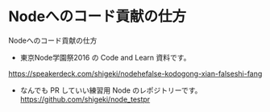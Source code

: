 # Nodeへのコード貢献の仕方

Nodeへのコード貢献の仕方

- 東京Node学園祭2016 の Code and Learn 資料です。

https://speakerdeck.com/shigeki/nodehefalse-kodogong-xian-falseshi-fang

- なんでも PR していい練習用 Node のレポジトリーです。
https://github.com/shigeki/node_testpr